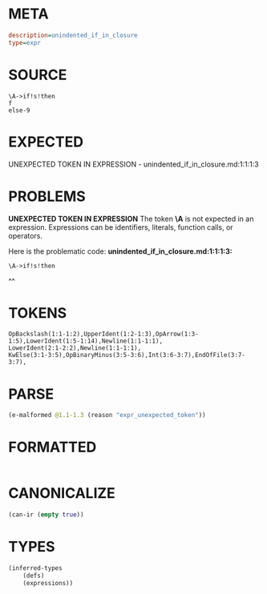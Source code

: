 # META
~~~ini
description=unindented_if_in_closure
type=expr
~~~
# SOURCE
~~~roc
\A->if!s!then
f
else-9
~~~
# EXPECTED
UNEXPECTED TOKEN IN EXPRESSION - unindented_if_in_closure.md:1:1:1:3
# PROBLEMS
**UNEXPECTED TOKEN IN EXPRESSION**
The token **\A** is not expected in an expression.
Expressions can be identifiers, literals, function calls, or operators.

Here is the problematic code:
**unindented_if_in_closure.md:1:1:1:3:**
```roc
\A->if!s!then
```
^^


# TOKENS
~~~zig
OpBackslash(1:1-1:2),UpperIdent(1:2-1:3),OpArrow(1:3-1:5),LowerIdent(1:5-1:14),Newline(1:1-1:1),
LowerIdent(2:1-2:2),Newline(1:1-1:1),
KwElse(3:1-3:5),OpBinaryMinus(3:5-3:6),Int(3:6-3:7),EndOfFile(3:7-3:7),
~~~
# PARSE
~~~clojure
(e-malformed @1.1-1.3 (reason "expr_unexpected_token"))
~~~
# FORMATTED
~~~roc

~~~
# CANONICALIZE
~~~clojure
(can-ir (empty true))
~~~
# TYPES
~~~clojure
(inferred-types
	(defs)
	(expressions))
~~~
